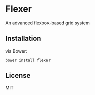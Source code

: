 # Flexer
An advanced flexbox-based grid system

## Installation
via Bower:
```
bower install flexer
```

## License
MIT
